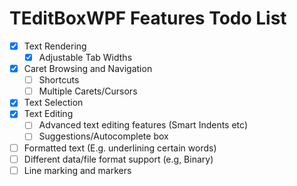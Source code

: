 # TEditBoxWPF Features Todo List
- [x] Text Rendering
  - [x] Adjustable Tab Widths 
- [x] Caret Browsing and Navigation
  - [ ] Shortcuts
  - [ ] Multiple Carets/Cursors
- [x] Text Selection
- [x] Text Editing
  - [ ] Advanced text editing features (Smart Indents etc)
  - [ ] Suggestions/Autocomplete box
- [ ] Formatted text (E.g. underlining certain words)
- [ ] Different data/file format support (e.g, Binary)
- [ ] Line marking and markers
